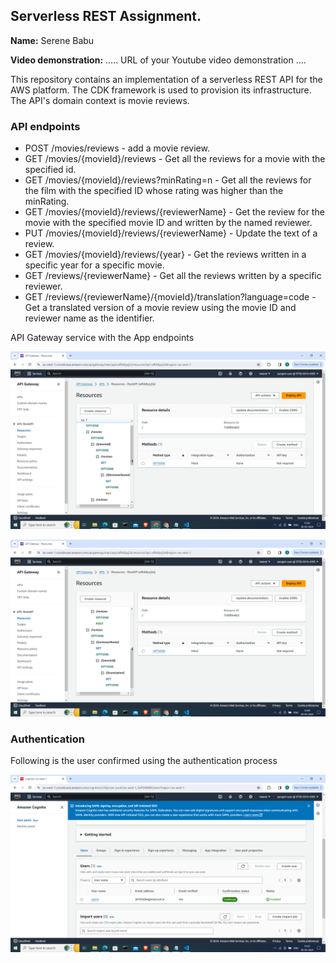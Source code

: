 ## Serverless REST Assignment.

__Name:__ Serene Babu

__Video demonstration:__ ..... URL of your Youtube video demonstration ....

This repository contains an implementation of a serverless REST API for the AWS platform. The CDK framework is used to provision its infrastructure. The API's domain context is movie reviews.

### API endpoints
 
+ POST /movies/reviews - add a movie review.
+ GET /movies/{movieId}/reviews - Get all the reviews for a movie with the specified id.
+ GET /movies/{movieId}/reviews?minRating=n - Get all the reviews for the film with the specified ID whose rating was higher than the minRating.
+ GET /movies/{movieId}/reviews/{reviewerName} - Get the review for the movie with the specified movie ID and written by the named reviewer.
+ PUT /movies/{movieId}/reviews/{reviewerName} - Update the text of a review.
+ GET /movies/{movieId}/reviews/{year} - Get the reviews written in a specific year for a specific movie.
+ GET /reviews/{reviewerName} - Get all the reviews written by a specific reviewer.
+ GET /reviews/{reviewerName}/{movieId}/translation?language=code - Get a translated version of a movie review using the movie ID and reviewer name as the identifier.

API Gateway service with the App endpoints

![](./images/api1.png)

![](./images/api2.png)

### Authentication

Following is the user confirmed using the authentication process

![](./images/pool.png)



